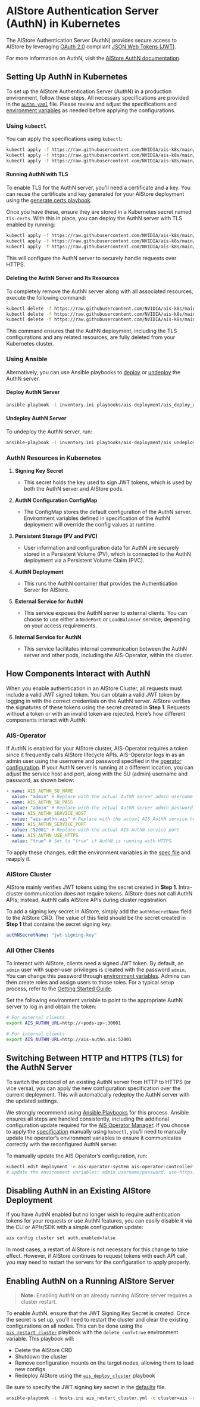 # AIStore Authentication Server (AuthN) in Kubernetes

The AIStore Authentication Server (AuthN) provides secure access to AIStore by leveraging [OAuth 2.0](https://oauth.net/2/) compliant [JSON Web Tokens (JWT)](https://datatracker.ietf.org/doc/html/rfc7519). 

For more information on AuthN, visit the [AIStore AuthN documentation](https://github.com/NVIDIA/aistore/blob/main/docs/authn.md).

## Setting Up AuthN in Kubernetes

To set up the AIStore Authentication Server (AuthN) in a production environment, follow these steps. All necessary specifications are provided in the [`authn.yaml`](../manifests/authn/authn.yaml) file. Please review and adjust the specifications and [environment variables](https://github.com/NVIDIA/aistore/blob/main/docs/authn.md#environment-and-configuration) as needed before applying the configurations.

### Using `kubectl`

You can apply the specifications using `kubectl`:

```bash
kubectl apply -f https://raw.githubusercontent.com/NVIDIA/ais-k8s/main/manifests/authn/authn-resources.yaml
kubectl apply -f https://raw.githubusercontent.com/NVIDIA/ais-k8s/main/manifests/authn/authn.yaml
kubectl apply -f https://raw.githubusercontent.com/NVIDIA/ais-k8s/main/manifests/authn/authn-services.yaml
```

#### Running AuthN with TLS

To enable TLS for the AuthN server, you'll need a certificate and a key. You can reuse the certificate and key generated for your AIStore deployment using the [generate certs playbook](../playbooks/ais-deployment/docs/generate_https_cert.md).

Once you have these, ensure they are stored in a Kubernetes secret named `tls-certs`. With this in place, you can deploy the AuthN server with TLS enabled by running:

```bash
kubectl apply -f https://raw.githubusercontent.com/NVIDIA/ais-k8s/main/manifests/authn/authn-resources.yaml
kubectl apply -f https://raw.githubusercontent.com/NVIDIA/ais-k8s/main/manifests/authn/authn-tls.yaml
kubectl apply -f https://raw.githubusercontent.com/NVIDIA/ais-k8s/main/manifests/authn/authn-services.yaml
```

This will configure the AuthN server to securely handle requests over HTTPS.

#### Deleting the AuthN Server and Its Resources

To completely remove the AuthN server along with all associated resources, execute the following command:

```bash
kubectl delete -f https://raw.githubusercontent.com/NVIDIA/ais-k8s/main/manifests/authn/authn-resources.yaml
kubectl delete -f https://raw.githubusercontent.com/NVIDIA/ais-k8s/main/manifests/authn/authn.yaml
kubectl delete -f https://raw.githubusercontent.com/NVIDIA/ais-k8s/main/manifests/authn/authn-services.yaml
```

This command ensures that the AuthN deployment, including the TLS configurations and any related resources, are fully deleted from your Kubernetes cluster.

### Using Ansible

Alternatively, you can use Ansible playbooks to [deploy](../playbooks/ais-deployment/ais_deploy_authn.yml) or [undeploy](../playbooks/ais-deployment/ais_undeploy_authn.yml) the AuthN server.

#### Deploy AuthN Server

```bash
ansible-playbook -i inventory.ini playbooks/ais-deployment/ais_deploy_authn.yml -e cluster=ais
```

#### Undeploy AuthN Server

To undeploy the AuthN server, run:

```bash
ansible-playbook -i inventory.ini playbooks/ais-deployment/ais_undeploy_authn.yml -e cluster=ais
```

### AuthN Resources in Kubernetes

1. **Signing Key Secret**  
   - This secret holds the key used to sign JWT tokens, which is used by both the AuthN server and AIStore pods.

2. **AuthN Configuration ConfigMap**  
   - The ConfigMap stores the default configuration of the AuthN server. Environment variables defined in specification of the AuthN deployment will override the config values at runtime.

3. **Persistent Storage (PV and PVC)**  
   - User information and configuration data for AuthN are securely stored in a Persistent Volume (PV), which is connected to the AuthN deployment via a Persistent Volume Claim (PVC).

4. **AuthN Deployment**  
   - This runs the AuthN container that provides the Authentication Server for AIStore.

5. **External Service for AuthN**  
   - This service exposes the AuthN server to external clients. You can choose to use either a `NodePort` or `LoadBalancer` service, depending on your access requirements.

6. **Internal Service for AuthN**  
   - This service facilitates internal communication between the AuthN server and other pods, including the AIS-Operator, within the cluster.

## How Components Interact with AuthN

When you enable authentication in an AIStore Cluster, all requests must include a valid JWT signed token. You can obtain a valid JWT token by logging in with the correct credentials on the AuthN server. AIStore verifies the signatures of these tokens using the secret created in **Step 1**. Requests without a token or with an invalid token are rejected. Here’s how different components interact with AuthN:

### AIS-Operator

If AuthN is enabled for your AIStore cluster, AIS-Operator requires a token since it frequently calls AIStore lifecycle APIs. AIS-Operator logs in as an admin user using the username and password specified in the [operator configuration](../operator/config/manager/manager.yaml). If your AuthN server is running at a different location, you can adjust the service host and port, along with the SU (admin) username and password, as shown below:

```yaml
- name: AIS_AUTHN_SU_NAME
  value: "admin" # Replace with the actual AuthN server admin username
- name: AIS_AUTHN_SU_PASS
  value: "admin" # Replace with the actual AuthN server admin password
- name: AIS_AUTHN_SERVICE_HOST
  value: "ais-authn.ais" # Replace with the actual AIS AuthN service host
- name: AIS_AUTHN_SERVICE_PORT
  value: "52001" # Replace with the actual AIS AuthN service port
- name: AIS_AUTHN_USE_HTTPS
  value: "true" # Set to "true" if AuthN is running with HTTPS
```

To apply these changes, edit the environment variables in the [spec file](../operator/config/manager/manager.yaml) and reapply it.

### AIStore Cluster

AIStore mainly verifies JWT tokens using the secret created in **Step 1**. Intra-cluster communication does not require tokens. AIStore does not call AuthN APIs; instead, AuthN calls AIStore APIs during cluster registration.

To add a signing key secret in AIStore, simply add the `authNSecretName` field to the AIStore CRD. The value of this field should be the secret created in **Step 1** that contains the secret signing key:

```yaml
authNSecretName: "jwt-signing-key"
```

### All Other Clients

To interact with AIStore, clients need a signed JWT token. By default, an `admin` user with super-user privileges is created with the password `admin`. You can change this password through [environment variables](https://github.com/NVIDIA/aistore/blob/main/docs/authn.md#environment-and-configuration). Admins can then create roles and assign users to those roles. For a typical setup process, refer to the [Getting Started Guide](https://github.com/NVIDIA/aistore/blob/main/docs/authn.md#getting-started).

Set the following environment variable to point to the appropriate AuthN server to log in and obtain the token:

```bash
# For external clients
export AIS_AUTHN_URL=http://<pods-ip>:30001

# For internal clients
export AIS_AUTHN_URL=http://ais-authn.ais:52001
```

## Switching Between HTTP and HTTPS (TLS) for the AuthN Server

To switch the protocol of an existing AuthN server from HTTP to HTTPS (or vice versa), you can apply the new configuration specification over the current deployment. This will automatically redeploy the AuthN server with the updated settings.

We strongly recommend using [Ansible Playbooks](#using-ansible) for this process. Ansible ensures all steps are handled consistently, including the additional configuration update required for the [AIS Operator Manager](#ais-operator). If you choose to apply the [specification](#using-kubectl) manually using `kubectl`, you’ll need to manually update the operator’s environment variables to ensure it communicates correctly with the reconfigured AuthN server.

To manually update the AIS Operator’s configuration, run:

```bash
kubectl edit deployment -n ais-operator-system ais-operator-controller-manager -o yaml
# Update the environment variables: admin username/password, use-https, port, and host as needed.
```

## Disabling AuthN in an Existing AIStore Deployment

If you have AuthN enabled but no longer wish to require authentication tokens for your requests or use AuthN features, you can easily disable it via the CLI or APIs/SDK with a simple configuration update:

```bash
ais config cluster set auth.enabled=false
```

In most cases, a restart of AIStore is not necessary for this change to take effect. However, if AIStore continues to request tokens with each API call, you may need to restart the servers for the configuration to apply properly.

## Enabling AuthN on a Running AIStore Server

> **Note:** Enabling AuthN on an already running AIStore server requires a cluster restart.

To enable AuthN, ensure that the JWT Signing Key Secret is created. Once the secret is set up, you’ll need to restart the cluster and clear the existing configurations on all nodes. This can be done using the [`ais_restart_cluster`](../playbooks/ais-deployment/ais_restart_cluster.yml) playbook with the `delete_conf=true` environment variable. This playbook will:

- Delete the AIStore CRD
- Shutdown the cluster
- Remove configuration mounts on the target nodes, allowing them to load new configs
- Redeploy AIStore using the [`ais_deploy_cluster`](../playbooks/ais-deployment/ais_deploy_cluster.yml) playbook

Be sure to specify the JWT signing key secret in the [defaults](../playbooks/ais-deployment/roles/ais_deploy_cluster/defaults/main.yml) file.

```bash
ansible-playbook -i hosts.ini ais_restart_cluster.yml -e cluster=ais -e delete_conf=true
```